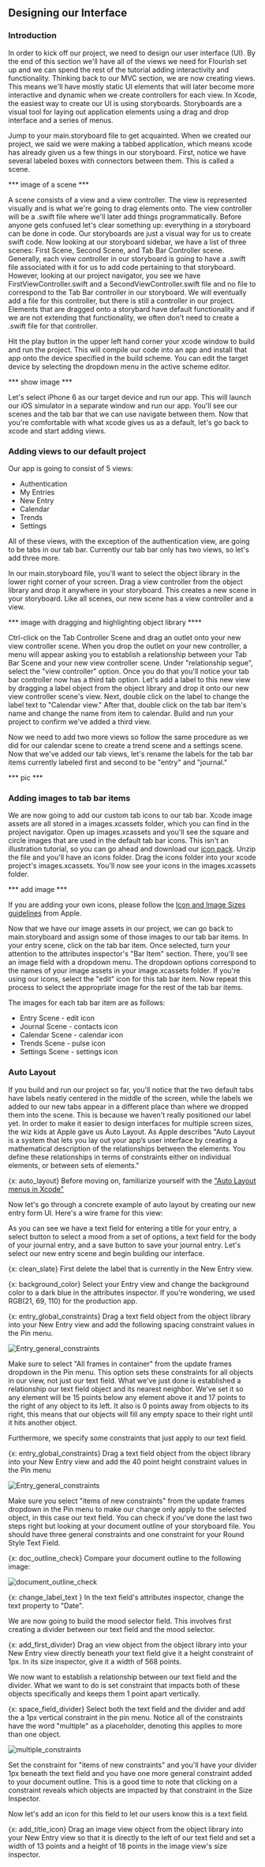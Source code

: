 ## Designing our Interface

### Introduction

In order to kick off our project, we need to design our user interface (UI). By the 
end of this section we'll have all of the views we need for Flourish set up and 
we can spend the rest of the tutorial adding interactivity and functionality. 
Thinking back to our MVC section, we are now creating views. This means we'll have
mostly static UI elements that will later become more interactive and dynamic
when we create controllers for each view. In Xcode, the easiest way to create 
our UI is using storyboards. Storyboards are a visual tool for laying out 
application elements using a drag and drop interface and a series of menus. 

Jump to your main.storyboard file to get acquainted. When we created our project, 
we said we were making a tabbed application, which means xcode has already given 
us a few things in our storyboard. First, notice we have several labeled boxes
with connectors between them. This is called a scene. 

*** image of a scene ***

A scene consists of a view and a view controller. The view is represented visually
and is what we're going to drag elements onto. The view controller will be a
.swift file where we'll later add things programmatically. Before anyone gets 
confused let's clear something up: everything in a storyboard can be done
in code. Our storyboards are just a visual way for us to create swift code. Now
looking at our storyboard sidebar, we have a list of three scenes: First Scene, 
Second Scene, and Tab Bar Controller scene. Generally, each view controller in
our storyboard is going to have a .swift file associated with it for us to add
code pertaining to that storyboard. However, looking at our project navigator, 
you see we have FirstViewController.swift and a SecondViewController.swift file 
and no file to correspond to the Tab Bar controller in our storyboard. We will
eventually add a file for this controller, but there is still a controller in our
project. Elements that are dragged onto a storybard have default functionality
and if we are not extending that functionality, we often don't need to create a
.swift file for that controller. 


Hit the play button in the upper left hand corner your xcode window to build and 
run the project. This will compile our code into an app and install that app onto
the device specified in the build scheme. You can edit the target device by 
selecting the dropdown menu in the active scheme editor. 

*** show image ***

Let's select iPhone 6 as our target device and run our app. This will launch our 
iOS simulator in a separate window and run our app. You'll see  our scenes and 
the tab bar that we can use navigate between them. Now that you're comfortable 
with what xcode gives us as a default, let's go back to xcode and start adding 
views. 

### Adding views to our default project 

Our app is going to consist of 5 views: 
* Authentication
* My Entries
* New Entry 
* Calendar
* Trends
* Settings

All of these views, with the exception of the authentication view, are going to 
be tabs in our tab bar. Currently our tab bar only has two views, so let's add 
three more. 

In our main.storyboard file, you'll want to select the object library in the
lower right corner of your screen. Drag a view controller from the object library
and drop it anywhere in your storyboard. This creates a new scene in your 
storyboard. Like all scenes, our new scene has a view controller and a view. 

*** image with dragging and highlighting object library ****

Ctrl-click on the Tab Controller Scene and drag an outlet onto your new view 
controller scene. When you drop the outlet on your new controller, a menu will appear
asking you to establish a relationship between your Tab Bar Scene and your new
view controller scene. Under "relationship segue", select the "view controller"
option. Once you do that you'll notice your tab bar controller now has a third tab 
option. Let's add a label to this new view by dragging a label object from the
object library and drop it onto our new view controller scene's view. Next, double
click on the label to change the label text to "Calendar view." After that, double
click on the tab bar item's name and change the name from item to calendar. 
Build and run your project to confirm we've added a third view.  

Now we need to add two more views so follow the same procedure as we did for our
calendar scene to create a trend scene and a settings scene. Now that we've added
our tab views, let's rename the labels for the tab bar items currently labeled
first and second to be "entry" and "journal."

*** pic ***

### Adding images to tab bar items 

We are now going to add our custom tab icons to our tab bar. Xcode image assets
are all stored in a images.xcassets folder, which you can find in the project 
navigator. Open up images.xcassets and you'll see the square and circle images
that are used in the default tab bar icons. This isn't an illustration tutorial, 
so you can go ahead and download our 
[icon pack](https://dl.dropboxusercontent.com/u/80807880/Icons.zip). Unzip the
file and you'll have an icons folder. Drag the icons folder into your xcode 
project's images.xcassets. You'll now see your icons in the images.xcassets folder. 

*** add image ***

If you are adding your own icons, please follow the [Icon and Image Sizes 
guidelines](https://developer.apple.com/library/ios/documentation/UserExperience/Conceptual/MobileHIG/IconMatrix.html) 
from Apple. 

Now that we have our image assets in our project, we can go back to main.storyboard
and assign some of those images to our tab bar items. In your entry scene, click
on the tab bar item. Once selected, turn your attention to the attributes 
inspector's "Bar Item" section. There, you'll see an image field with a dropdown
menu. The dropdown options correspond to the names of your image assets in your
image.xcassets folder. If you're using our icons, select the "edit" icon for this
tab bar item. Now repeat this process to select the appropriate image for the
rest of the tab bar items. 

The images for each tab bar item are as follows:
* Entry Scene - edit icon 
* Journal Scene - contacts icon
* Calendar Scene - calendar icon
* Trends Scene - pulse icon 
* Settings Scene - settings icon 

### Auto Layout 

If you build and run our project so far, you'll notice that the two default tabs
have labels neatly centered in the middle of the screen, while the labels we added
to our new tabs appear in a different place than where we dropped them into the
scene. This is because we haven't really positioned our label yet. In order to 
make it easier to design interfaces for multiple screen sizes, the wiz kids at 
Apple gave us Auto Layout. As Apple describes "Auto Layout is a system that lets 
you lay out your app’s user interface by creating a mathematical description of 
the relationships between the elements. You define these relationships in terms 
of constraints either on individual elements, or between sets of elements." 


{x: auto_layout}
Before moving on, familiarize yourself with the ["Auto Layout menus in Xcode"](https://developer.apple.com/library/ios/documentation/UserExperience/Conceptual/AutolayoutPG/WorkingwithConstraints/WorkingwithConstraints.html#//apple_ref/doc/uid/TP40010853-CH8-SW3) 

Now let's go through a concrete example of auto layout by creating our new entry
form UI. Here's a wire frame for this view:


As you can see we have a text field for entering a title for your entry, a
select button to select a mood from a set of options, a text field for the body
of your journal entry, and a save button to save your journal entry. Let's select
our new entry scene and begin building our interface. 

{x: clean_slate}
First delete the label that is currently in the New Entry view.

{x: background_color}
Select your Entry view and change the background color to a dark blue in the attributes inspector.
If you're wondering, we used RGB(21, 69, 110) for the production app. 

{x: entry_global_constraints}
Drag a text field object from the object library into your New Entry view and 
add the following spacing constraint values in the Pin menu.

![Entry_general_constraints](https://dl.dropboxusercontent.com/u/80807880/tuts_images/general_constraints.png)

Make sure to select "All frames in container" from the update frames dropdown in
the Pin menu. This option sets these constraints for all objects in our view, 
not just our text field. What we've just done is established a relationship our 
text field object and its nearest neighbor. We've set it so any element will be 
15 points below any element above it and 17 points to the right of any object to its 
left. It also is 0 points away from objects to its right, this means that our 
objects will fill any empty space to their right until it hits another object.  

Furthermore, we specify some constraints that just apply to our text field. 

{x: entry_global_constraints}
Drag a text field object from the object library into your New Entry view and 
add the 40 point height constraint values in the Pin menu

![Entry_general_constraints](https://dl.dropboxusercontent.com/u/80807880/tuts_images/text_field_constraints.png)

Make sure you select "items of new constraints" from the
update frames dropdown in the Pin menu to make our change only apply to the
selected object, in this case our text field. You can check if you've done the
last two steps right but looking at your document outline of your storyboard file. 
You should have three general constraints and one constraint for your Round
Style Text Field. 

{x: doc_outline_check}
Compare your document outline to the following image:

![document_outline_check](https://dl.dropboxusercontent.com/u/80807880/tuts_images/doc_outline_check.png)

{x: change_label_text }
In the text field's attributes inspector, change the text property to "Date".

We are now going to build the mood selector field. This involves first creating
a divider between our text field and the mood selector. 

{x: add_first_divider}
Drag an view object from the object library into your New Entry view directly 
beneath your text field give it a height constraint of 1px. In its size 
inspector, give it a width of 568 points.

We now want to establish a relationship between our text field and the divider. 
What we want to do is set constraint that impacts both of these objects specifically
and keeps them 1 point apart vertically. 

{x: space_field_divider}
Select both the text field and the divider and add the a 1px vertical constraint
in the pin menu. Notice all of the constraints have the word "multiple" as a 
placeholder, denoting this applies to more than one object. 


![multiple_constraints](![document_outline_check](https://dl.dropboxusercontent.com/u/80807880/tuts_images/doc_outline_check.png))

Set the constraint for "items of new constraints" and you'll have your divider 
1px beneath the text field and you have one more general constraint added to 
your document outline. This is a good time to note that clicking on a constraint
reveals which objects are impacted by that constraint in the Size Inspector.


Now let's add an icon for this field to let our users know this is a text field. 

{x: add_title_icon}
Drag an image view object from the object library into your New Entry view so that
it is directly to the left of our text field and set a width of 13 points and a 
height of 18 points in the image view's size inspector. 




